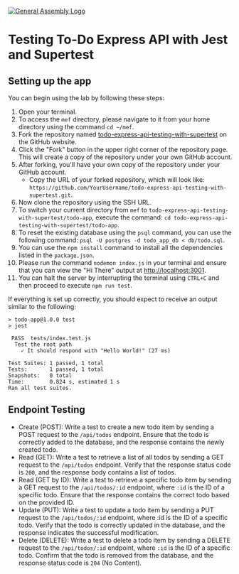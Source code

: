 [![General Assembly Logo](https://camo.githubusercontent.com/1a91b05b8f4d44b5bbfb83abac2b0996d8e26c92/687474703a2f2f692e696d6775722e636f6d2f6b6538555354712e706e67)](https://generalassemb.ly/education/web-development-immersive)

# Testing To-Do Express API with Jest and Supertest

## Setting up the app

You can begin using the lab by following these steps:

1. Open your terminal.
2. To access the `mef` directory, please navigate to it from your home directory using the command `cd ~/mef`.
3. Fork the repository
   named [todo-express-api-testing-with-supertest](https://git.generalassemb.ly/ModernEngineering/todo-express-api-testing-with-supertest)
   on the GitHub website.
4. Click the "Fork" button in the upper right corner of the repository page. This will create a copy of the repository
   under your own GitHub account.
5. After forking, you'll have your own copy of the repository under your GitHub account.
    - Copy the URL of your forked repository, which will look
      like: `https://github.com/YourUsername/todo-express-api-testing-with-supertest.git`.
6. Now clone the repository using the SSH URL.
7. To switch your current directory from `mef` to `todo-express-api-testing-with-supertest/todo-app`, execute the
   command: `cd
   todo-express-api-testing-with-supertest/todo-app`.
8. To reset the existing database using the `psql` command, you can use the following command: `psql -U postgres -d
   todo_app_db < db/todo.sql`.
9. You can use the `npm install` command to install all the dependencies listed in the `package.json`.
10. Please run the command `nodemon index.js` in your terminal and ensure that you can view the "Hi There" output
    at [http://localhost:3001](http://localhost:3001).
11. You can halt the server by interrupting the terminal using `CTRL+C` and then proceed to execute `npm run test`.

If everything is set up correctly, you should expect to receive an output similar to the following:

```text
> todo-app@1.0.0 test
> jest

 PASS  tests/index.test.js
  Test the root path
    ✓ It should respond with "Hello World!" (27 ms)

Test Suites: 1 passed, 1 total
Tests:       1 passed, 1 total
Snapshots:   0 total
Time:        0.824 s, estimated 1 s
Ran all test suites.
```

## Endpoint Testing

- Create (POST): Write a test to create a new todo item by sending a POST request to the `/api/todos` endpoint. Ensure
  that the todo is correctly added to the database, and the response contains the newly created todo.
- Read (GET): Write a test to retrieve a list of all todos by sending a GET request to the `/api/todos` endpoint. Verify
  that the response status code is `200`, and the response body contains a list of todos.
- Read (GET by ID): Write a test to retrieve a specific todo item by sending a GET request to the `/api/todos/:id`
  endpoint, where `:id` is the ID of a specific todo. Ensure that the response contains the correct todo based on the
  provided ID.
- Update (PUT): Write a test to update a todo item by sending a PUT request to the `/api/todos/:id` endpoint, where :id is
  the ID of a specific todo. Verify that the todo is correctly updated in the database, and the response indicates the
  successful modification.
- Delete (DELETE): Write a test to delete a todo item by sending a DELETE request to the `/api/todos/:id` endpoint,
  where `:id` is the ID of a specific todo. Confirm that the todo is removed from the database, and the response status
  code is `204` (No Content).

